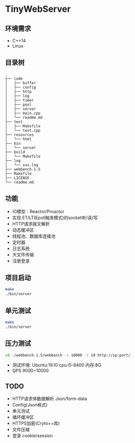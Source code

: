 # TinyWebServer

## 环境需求
* C++14
* Linux

## 目录树
```
.
├── code
│   ├── buffer
│   ├── config
│   ├── http
│   ├── log
│   ├── timer
│   ├── pool
│   ├── server
│   ├── main.cpp
│   └── readme.md
├── test
│   ├── Makefile
│   └── test.cpp
├── resources
│   └── html
├── bin
│   └── server
├── build
│   └── Makefile
├── log
│   └── xxx.log
├── webbench-1.5
├── Makefile
├── LICENSE
└── readme.md
```

## 功能
* IO模型：Reactor/Proactor
* 实现 ET/LT(Epoll触发模式)的socket听/读/写
* HTTP请求报文解析
* 动态缓冲区
* 线程池、数据库连接池
* 定时器
* 日志系统
* 大文件传输
* 注册登录

## 项目启动
```bash
make
./bin/server
```

## 单元测试
```bash
make
./bin/server
```

## 压力测试
```bash
cd ./webbench-1.5/webbench -c 10000 -t 10 http://ip:port/
```
* 测试环境: Ubuntu:19.10 cpu:i5-8400 内存:8G 
* QPS 9000~10000

## TODO
* HTTP请求体数据解析 Json/form-data
* Config(Json格式)
* 单元测试
* 循环缓冲区
* HTTPS加密(Cryto++库)
* 文件压缩
* 登录 cookie/session


